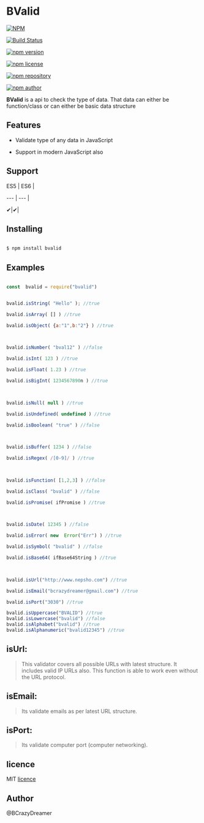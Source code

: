 
# BValid

[![NPM](https://nodei.co/npm/bvalid.png)](https://nodei.co/npm/bvalid/)

  

[![Build Status](https://travis-ci.org/nepsho/bvalid.svg?branch=master)](https://travis-ci.org/nepsho/bvalid)

[![npm version](https://img.shields.io/npm/v/bvalid.svg?style=flat-square)](https://www.npmjs.org/package/bvalid)

[![npm license](https://img.shields.io/static/v1.svg?label=License&message=MIT&color=informational)](https://github.com/nepsho/bvalid/blob/master/LICENSE)

[![npm repository](https://img.shields.io/static/v1.svg?label=Repository&message=GitHub&color=yellow)](https://github.com/nepsho/bvalid)

[![npm author](https://img.shields.io/static/v1.svg?label=Author&message=bcrazydreamer&color=success)](https://www.npmjs.com/~bcrazydreamer)

  

**BValid** is a api to check the type of data. That data can either be function/class or can either be basic data structure

## Features

- Validate type of any data in JavaScript

- Support in modern JavaScript also

  

## Support

ES5 | ES6 |

--- | --- |

✔|✔|

  

## Installing

```bash

$ npm install bvalid

```

  

## Examples

  

```js

const  bvalid = require("bvalid")

```

```js

bvalid.isString( "Hello" ); //true

bvalid.isArray( [] ) //true

bvalid.isObject( {a:"1",b:"2"} ) //true

  

bvalid.isNumber( "bval12" ) //false

bvalid.isInt( 123 ) //true

bvalid.isFloat( 1.23 ) //true

bvalid.isBigInt( 1234567890n ) //true

  

bvalid.isNull( null ) //true

bvalid.isUndefined( undefined ) //true

bvalid.isBoolean( "true" ) //false

  

bvalid.isBuffer( 1234 ) //false

bvalid.isRegex( /[0-9]/ ) //true

  

bvalid.isFunction( [1,2,3] ) //false

bvalid.isClass( "bvalid" ) //false

bvalid.isPromise( ifPromise ) //true

  

bvalid.isDate( 12345 ) //false

bvalid.isError( new  Error("Err") ) //true

bvalid.isSymbol( "bvalid" ) //false

bvalid.isBase64( ifBase64String ) //true

  

bvalid.isUrl("http://www.nepsho.com") //true

bvalid.isEmail("bcrazydreamer@gmail.com") //true

bvalid.isPort("3030") //true

bvalid.isUppercase("BVALID") //true
bvalid.isLowercase("bvalid") //false
bvalid.isAlphabet("bvalid") //true
bvalid.isAlphanumeric("bvalid12345") //true

```

  

## isUrl:

>This validator covers all possible URLs with latest structure. It includes valid IP URLs also. This function is able to work even without the URL protocol.

  

## isEmail:

>Its validate emails as per latest URL structure.

  

## isPort:

>Its validate computer port (computer networking).

  
  
  

## licence

MIT [licence](https://opensource.org/licenses/MIT)

  

## Author

@BCrazyDreamer